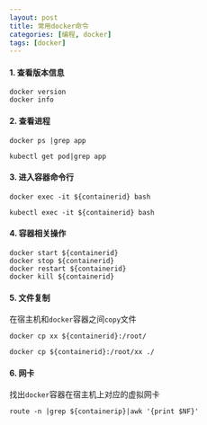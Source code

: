 ```yaml
---
layout: post
title: 常用docker命令
categories: [编程, docker]
tags: [docker]
---
```


#### 1. 查看版本信息

```
docker version
docker info
```

#### 2. 查看进程

```
docker ps |grep app

kubectl get pod|grep app
```

#### 3. 进入容器命令行

```
docker exec -it ${containerid} bash

kubectl exec -it ${containerid} bash
```

#### 4. 容器相关操作
```
docker start ${containerid}
docker stop ${containerid}
docker restart ${containerid}
docker kill ${containerid}
```

#### 5. 文件复制

在宿主机和`docker`容器之间`copy`文件
```
docker cp xx ${containerid}:/root/

docker cp ${containerid}:/root/xx ./
```

#### 6. 网卡

找出`docker`容器在宿主机上对应的虚拟网卡
```
route -n |grep ${containerip}|awk '{print $NF}'
```


